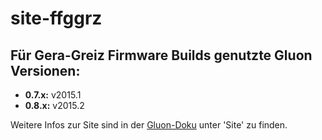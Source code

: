 # site-ffggrz

## Für Gera-Greiz Firmware Builds genutzte Gluon Versionen:

- __0.7.x:__ v2015.1
- __0.8.x:__ v2015.2


Weitere Infos zur Site sind in der [Gluon-Doku](http://gluon.readthedocs.org/) unter 'Site' zu finden.